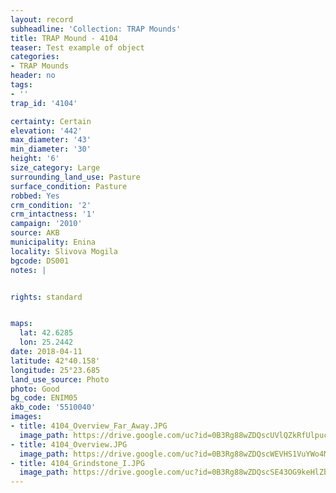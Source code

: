 ```yaml
---
layout: record
subheadline: 'Collection: TRAP Mounds'
title: TRAP Mound - 4104
teaser: Test example of object
categories:
- TRAP Mounds
header: no
tags:
- ''
trap_id: '4104'

certainty: Certain
elevation: '442'
max_diameter: '43'
min_diameter: '30'
height: '6'
size_category: Large
surrounding_land_use: Pasture
surface_condition: Pasture
robbed: Yes
crm_condition: '2'
crm_intactness: '1'
campaign: '2010'
source: AKB
municipality: Enina
locality: Slivova Mogila
bgcode: DS001
notes: |


rights: standard


maps:
  lat: 42.6285
  lon: 25.2442
date: 2018-04-11
latitude: 42°40.158'
longitude: 25°23.685
land_use_source: Photo
photo: Good
bg_code: ENIM05
akb_code: '5510040'
images:
- title: 4104_Overview_Far_Away.JPG
  image_path: https://drive.google.com/uc?id=0B3Rg88wZDQscUVlQZkRfUlpucGc
- title: 4104_Overview.JPG
  image_path: https://drive.google.com/uc?id=0B3Rg88wZDQscWEVHS1VuYWo4MnM
- title: 4104_Grindstone_I.JPG
  image_path: https://drive.google.com/uc?id=0B3Rg88wZDQscSE43OG9keHlZbUU
---
```

